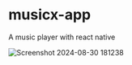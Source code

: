 # musicx-app

A music player with react native 

![Screenshot 2024-08-30 181238](https://github.com/user-attachments/assets/455d677a-24a0-458d-9365-e7187b7055ff)
